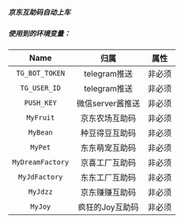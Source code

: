 ##### 京东互助码自动上车
##### 使用到的环境变量：
| Name                    |   归属           | 属性        |
| :---------------------: | :----------:    | --------- | 
| `TG_BOT_TOKEN`          |telegram推送      | 非必须 |
| `TG_USER_ID`            |telegram推送      | 非必须 |
| `PUSH_KEY`              |微信server酱推送  | 非必须 |
| `MyFruit`              |京东农场互助码    | 非必须 | 
| `MyBean`               |种豆得豆互助码    | 非必须 | 
| `MyPet`                |东东萌宠互助码    | 非必须 | 
| `MyDreamFactory`       |京喜工厂互助码    | 非必须 | 
| `MyJdFactory`          |东东工厂互助码    | 非必须 | 
| `MyJdzz`               |京东赚赚互助码    | 非必须 | 
| `MyJoy`                |疯狂的Joy互助码   | 非必须 | 
